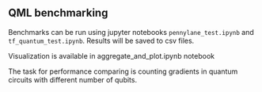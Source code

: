 ## QML benchmarking

Benchmarks can be run using jupyter notebooks `pennylane_test.ipynb` and `tf_quantum_test.ipynb`.
Results will be saved to csv files.

Visualization is available in aggregate_and_plot.ipynb notebook

The task for performance comparing is counting gradients in quantum circuits with different number of qubits. 